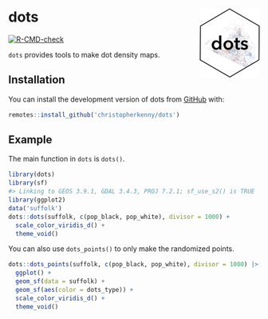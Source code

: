 
<!-- README.md is generated from README.Rmd. Please edit that file -->

# dots <img src="man/figures/logo.png" align="right" height="138" />

<!-- badges: start -->

[![R-CMD-check](https://github.com/christopherkenny/dots/actions/workflows/R-CMD-check.yaml/badge.svg)](https://github.com/christopherkenny/dots/actions/workflows/R-CMD-check.yaml)
<!-- badges: end -->

`dots` provides tools to make dot density maps.

## Installation

You can install the development version of dots from
[GitHub](https://github.com/) with:

``` r
remotes::install_github('christopherkenny/dots')
```

## Example

The main function in `dots` is `dots()`.

``` r
library(dots)
library(sf)
#> Linking to GEOS 3.9.1, GDAL 3.4.3, PROJ 7.2.1; sf_use_s2() is TRUE
library(ggplot2)
data('suffolk')
dots::dots(suffolk, c(pop_black, pop_white), divisor = 1000) + 
  scale_color_viridis_d() + 
  theme_void()
```

You can also use `dots_points()` to only make the randomized points.

``` r
dots::dots_points(suffolk, c(pop_black, pop_white), divisor = 1000) |> 
  ggplot() + 
  geom_sf(data = suffolk) + 
  geom_sf(aes(color = dots_type)) + 
  scale_color_viridis_d() + 
  theme_void()
```
